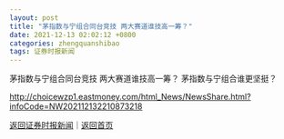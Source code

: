 ```yaml
---
layout: post
title: "茅指数与宁组合同台竞技 两大赛道谁技高一筹？"
date: 2021-12-13 02:02:12 +0800
categories: zhengquanshibao
tags: 证券时报新闻
---
```

茅指数与宁组合同台竞技 两大赛道谁技高一筹？
茅指数与宁组合谁更坚挺？

<http://choicewzp1.eastmoney.com/html_News/NewsShare.html?infoCode=NW202112132210873218>

[返回证券时报新闻](//finews.withounder.com/zhengquanshibao/)｜[返回首页](//finews.withounder.com/)